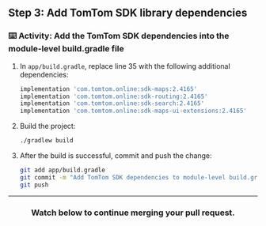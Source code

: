 ## Step 3: Add TomTom SDK library dependencies

### :keyboard: Activity: Add the TomTom SDK dependencies into the module-level build.gradle file

1. In `app/build.gradle`, replace line 35 with the following additional dependencies:
    ```gradle
    implementation 'com.tomtom.online:sdk-maps:2.4165'
    implementation 'com.tomtom.online:sdk-routing:2.4165'
    implementation 'com.tomtom.online:sdk-search:2.4165'
    implementation 'com.tomtom.online:sdk-maps-ui-extensions:2.4165'
    ```
1. Build the project:
    ```bash
    ./gradlew build
    ```
1. After the build is successful, commit and push the change:
    ```bash
    git add app/build.gradle
    git commit -m "Add TomTom SDK dependencies to module-level build.gradle"
    git push
    ```

<hr>
<h3 align="center">Watch below to continue merging your pull request.</h3>
